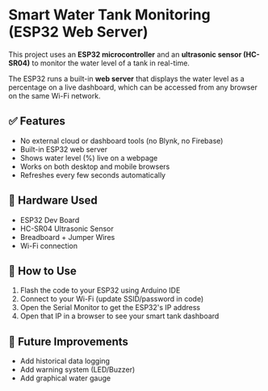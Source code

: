 
# Smart Water Tank Monitoring (ESP32 Web Server)

This project uses an **ESP32 microcontroller** and an **ultrasonic sensor (HC-SR04)** to monitor the water level of a tank in real-time.

The ESP32 runs a built-in **web server** that displays the water level as a percentage on a live dashboard, which can be accessed from any browser on the same Wi-Fi network.

## ✅ Features
- No external cloud or dashboard tools (no Blynk, no Firebase)
- Built-in ESP32 web server
- Shows water level (%) live on a webpage
- Works on both desktop and mobile browsers
- Refreshes every few seconds automatically

## 🧰 Hardware Used
- ESP32 Dev Board
- HC-SR04 Ultrasonic Sensor
- Breadboard + Jumper Wires
- Wi-Fi connection

## 📲 How to Use
1. Flash the code to your ESP32 using Arduino IDE
2. Connect to your Wi-Fi (update SSID/password in code)
3. Open the Serial Monitor to get the ESP32's IP address
4. Open that IP in a browser to see your smart tank dashboard

## 🔧 Future Improvements
- Add historical data logging
- Add warning system (LED/Buzzer)
- Add graphical water gauge

